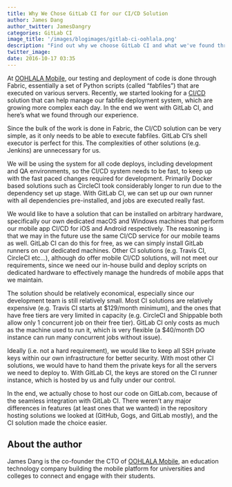 ```yaml
---
title: Why We Chose GitLab CI for our CI/CD Solution
author: James Dang
author_twitter: JamesDangry
categories: GitLab CI
image_title: '/images/blogimages/gitlab-ci-oohlala.png'
description: "Find out why we choose GitLab CI and what we've found through our experience using it."
twitter_image:
date: 2016-10-17 03:35
---
```



At [OOHLALA Mobile][oohlala], our testing and deployment of code is done 
through Fabric, essentially a set of Python scripts (called “fabfiles”) that 
are executed on various servers. Recently, we started looking for a [CI/CD][ci-cd] 
solution that can help manage our fabfile deployment system, which are growing 
more complex each day. In the end we went with GitLab CI, and here’s what we 
found through our experience.

Since the bulk of the work is done in Fabric, the CI/CD solution can be very simple, 
as it only needs to be able to execute fabfiles. GitLab CI’s shell executor is perfect 
for this. The complexities of other solutions (e.g. Jenkins) are unnecessary for us.

We will be using the system for all code deploys, including development and QA environments, 
so the CI/CD system needs to be fast, to keep up with the fast paced changes required for 
development. Primarily Docker based solutions such as CircleCI took considerably longer 
to run due to the dependency set up stage. With GitLab CI, we can set up our own runner 
with all dependencies pre-installed, and jobs are executed really fast.

We would like to have a solution that can be installed on arbitrary hardware, specifically 
our own dedicated macOS and Windows machines that perform our mobile app CI/CD for iOS and 
Android respectively. The reasoning is that we may in the future use the same CI/CD service 
for our mobile teams as well. GitLab CI can do this for free, as we can simply install GitLab 
runners on our dedicated machines. Other CI solutions (e.g. Travis CI, CircleCI etc…), although 
do offer mobile CI/CD solutions, will not meet our requirements, since we need our in-house 
build and deploy scripts on dedicated hardware to effectively manage the hundreds of mobile apps that we maintain.

The solution should be relatively economical, especially since our development team
is still relatively small. Most CI solutions are relatively expensive (e.g. Travis 
CI starts at $129/month minimum), and the ones that have free tiers are very 
limited in capacity (e.g. CircleCI and Shippable both allow only 1 concurrent 
job on their free tier). GitLab CI only costs as much as the machine used to run it, 
which is very flexible (a $40/month DO instance can run many concurrent jobs without issue).

Ideally (i.e. not a hard requirement), we would like to keep all SSH private keys 
within our own infrastructure for better security. With most other CI solutions, 
we would have to hand them the private keys for all the servers we need to deploy to. 
With GitLab CI, the keys are stored on the CI runner instance, which is hosted by us 
and fully under our control.

In the end, we actually chose to host our code on GitLab.com, because of the seamless 
integration with GitLab CI. There weren’t any major differences in features 
(at least ones that we wanted) in the repository hosting solutions we looked at 
(GitHub, Gogs, and GitLab mostly), and the CI solution made the choice easier.

## About the author

James Dang is the co-founder the CTO of [OOHLALA Mobile][oohlala], an education technology 
company building the mobile platform for universities and colleges to connect and 
engage with their students. 

<!-- identifiers -->

[ci-cd]: /2016/08/05/continuous-integration-delivery-and-deployment-with-gitlab/
[oohlala]: https://oohlalamobile.com/
[oohlala-jobs]: https://oohlalamobile.com/jobs/